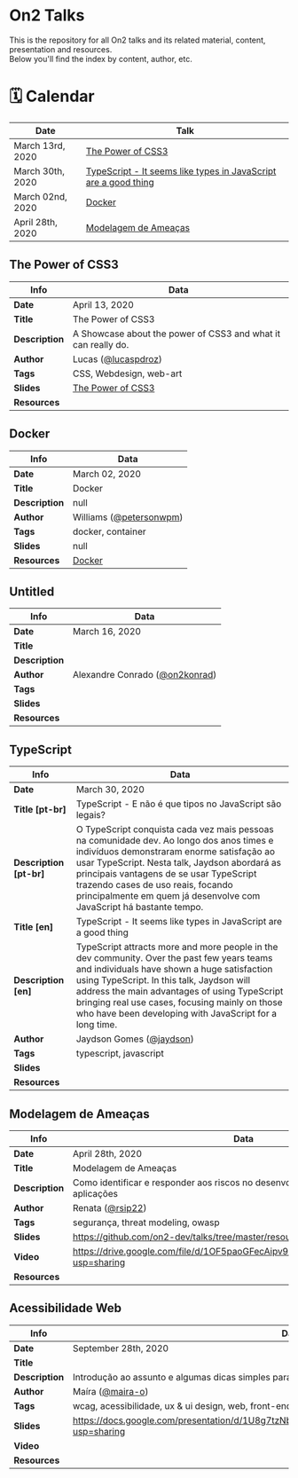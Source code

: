# On2 Talks
This is the repository for all On2 talks and its related material, content, presentation and resources.  
Below you'll find the index by content, author, etc.  

# 🗓 Calendar
Date | Talk
--- | ---
March 13rd, 2020 | [The Power of CSS3](https://github.com/lucaspdroz/ThePowerOfCSS)
March 30th, 2020 | [TypeScript - It seems like types in JavaScript are a good thing](#typescript)
March 02nd, 2020 | [Docker](#docker)
April 28th, 2020 | [Modelagem de Ameaças](#ThreatModeling) 


## The Power of CSS3
Info | Data
--- | ---
__Date__ | April 13, 2020  
__Title__ |   The Power of CSS3
__Description__ |  A Showcase about the power of CSS3 and what it can really do.
__Author__ | Lucas ([@lucaspdroz](https://github.com/lucaspdroz))  
__Tags__ |  CSS, Webdesign, web-art
__Slides__ |  [The Power of CSS3](https://github.com/lucaspdroz/ThePowerOfCSS)
__Resources__ | 

## Docker
Info | Data
--- | ---
__Date__ | March 02, 2020
__Title__ | Docker
__Description__ | null
__Author__ | Williams ([@petersonwpm](https://github.com/petersonwpm))  
__Tags__| docker, container  
__Slides__ | null
__Resources__ | [Docker](/docker)

## Untitled
Info | Data
--- | ---
__Date__ | March 16, 2020  
__Title__ |   
__Description__ |  
__Author__ | Alexandre Conrado ([@on2konrad](https://github.com/on2konrad))  
__Tags__ |  
__Slides__ |  
__Resources__ | 

## TypeScript
Info | Data
--- | ---
__Date__ | March 30, 2020  
__Title [pt-br]__ | TypeScript - E não é que tipos no JavaScript são legais?  
__Description [pt-br]__ | O TypeScript conquista cada vez mais pessoas na comunidade dev. Ao longo dos anos times e indivíduos demonstraram enorme satisfação ao usar TypeScript. Nesta talk, Jaydson abordará as principais vantagens de se usar TypeScript trazendo cases de uso reais, focando principalmente em quem já desenvolve com JavaScript há bastante tempo.
__Title [en]__ | TypeScript - It seems like types in JavaScript are a good thing
__Description [en]__ | TypeScript attracts more and more people in the dev community. Over the past few years teams and individuals have shown a huge satisfaction using TypeScript. In this talk, Jaydson will address the main advantages of using TypeScript bringing real use cases, focusing mainly on those who have been developing with JavaScript for a long time.  
__Author__ | Jaydson Gomes ([@jaydson](https://github.com/orgs/on2-dev/people/jaydson))  
__Tags__ | typescript, javascript  
__Slides__ |  
__Resources__ | 


## Modelagem de Ameaças
Info | Data
--- | ---
__Date__ | April 28th, 2020
__Title__ | Modelagem de Ameaças
__Description__ | Como identificar e responder aos riscos no desenvolvimento de sistemas e aplicações
__Author__ | Renata ([@rsip22](https://github.com/renata-on2))  
__Tags__| segurança, threat modeling, owasp
__Slides__ | https://github.com/on2-dev/talks/tree/master/resources/threat_modeling.pdf
__Video__ | https://drive.google.com/file/d/1OF5paoGFecAipv9XXY8RY6_D0BY8HqRX/view?usp=sharing
__Resources__ | 


## Acessibilidade Web
Info | Data
--- | ---
__Date__ | September 28th, 2020
__Title__ | <Acessibilidade Web />
__Description__ | Introdução ao assunto e algumas dicas simples para atender alguns critérios da WCAG
__Author__ | Maíra ([@maira-o](https://github.com/maira-o))  
__Tags__| wcag, acessibilidade, ux & ui design, web, front-end
__Slides__ | https://docs.google.com/presentation/d/1U8g7tzNbYpDUd2WLbS1aHzZvc9_QG7nN_SE9D3gfd8o/edit?usp=sharing
__Video__ | 
__Resources__ | 

